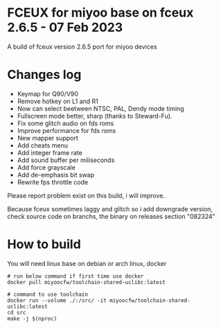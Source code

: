 # FCEUX for miyoo base on fceux 2.6.5 - 07 Feb 2023

A build of fceux version 2.6.5 port for miyoo devices

# Changes log
- Keymap for Q90/V90
- Remove hotkey on L1 and R1
- Now can select beetween NTSC, PAL, Dendy mode timing
- Fullscreen mode better, sharp (thanks to Steward-Fu).
- Fix some glitch audio on fds roms
- Improve performance for fds roms
- New mapper support
- Add cheats menu
- Add integer frame rate
- Add sound buffer per miliseconds
- Add force grayscale
- Add de-emphasis bit swap
- Rewrite fps throttle code

Please report problem exist on this build, i will improve.

Because fceux sometimes laggy and glitch so i add downgrade version, check source code on branchs, the binary on releases section "082324" 

# How to build
You will need linux base on debian or arch linux, docker

```
# run below command if first time use docker
docker pull miyoocfw/toolchain-shared-uclibc:latest

# command to use toolchain
docker run --volume ./:/src/ -it miyoocfw/toolchain-shared-uclibc:latest
cd src
make -j $(nproc)

```

